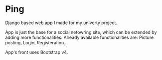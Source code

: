 # Ping

Django based web app I made for my univerty project. 

App is just the base for a social netowring site, which can be extended by adding more functionalities. 
Already available functionalities are: Picture posting, Login, Registeration.

App's front uses Bootstrap v4.

